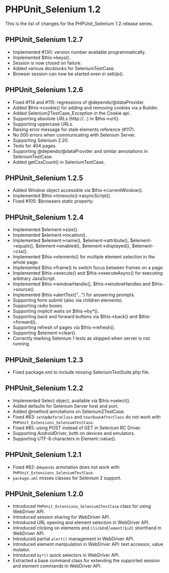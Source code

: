 PHPUnit_Selenium 1.2
====================

This is the list of changes for the PHPUnit_Selenium 1.2 release series.

PHPUnit_Selenium 1.2.7
----------------------

* Implemented #130: version number available programmatically.
* Implemented $this->keys().
* Session is now closed on failure.
* Added various docblocks for SeleniumTestCase.
* Browser session can now be started even in setUp().

PHPUnit_Selenium 1.2.6
----------------------

* Fixed #114 and #115: regressions of @depends/@dataProvider.
* Added $this->cookie() for adding and removing cookies via a Builder.
* Added Selenium2TestCase_Exception in the Cookie api.
* Supporting absolute URLs (http://...) in $this->url().
* Supporting uppercase URLs.
* Raising error message for stale elements reference (#117).
* No 500 errors when communicating with Selenium Server.
* Supporting Selenium 2.20.
* Tests for 404 pages.
* Supporting @depends/@dataProvider and similar annotations in SeleniumTestCase.
* Added getCssCount() in SeleniumTestCase.

PHPUnit_Selenium 1.2.5
----------------------

* Added Window object accessible via $this->currentWindow().
* Implemented $this->timeouts()->asyncScript().
* Fixed #105: $browsers static property.

PHPUnit_Selenium 1.2.4
----------------------

* Implemented $element->size().
* Implemented $element->location().
* Implemented $element->name(), $element->attribute(), $element->equals(), $element->enabled(), $element->displayed(), $element->css().
* Implemented $this->elements() for multiple element selection in the whole page.
* Implemented $this->frame() to switch focus between frames on a page.
* Implemented $this->execute() and $this->executeAsync() for executing arbitrary JavaScript.
* Implemented $this->windowHandle(), $this->windowHandles and $this->source().
* Implemented $this->alertText("...") for answering prompts.
* Supporting form submit (also via children elements).
* Supporting radio boxes.
* Supporting implicit waits on $this->by*().
* Supporting back and forward buttons via $this->back() and $this->forward().
* Supporting refresh of pages via $this->refresh().
* Supporting $element->clear().
* Correctly marking Selenium 1 tests as skipped when server is not running.

PHPUnit_Selenium 1.2.3
----------------------

* Fixed package.xml to include missing SeleniumTestSuite.php file.

PHPUnit_Selenium 1.2.2
----------------------

* Implemented Select object, available via $this->select().
* Added defaults for Selenium Server host and port.
* Added @method annotations on Selenium2TestCase.
* Fixed #83: `setUpBeforeClass` and `tearDownAfterClass` do not work with `PHPUnit_Extensions_SeleniumTestCase`.
* Fixed #85: using POST instead of GET in Selenium RC Driver.
* Supporting AndroidDriver, both on devices and emulators.
* Supporting UTF-8 characters in Element::value().

PHPUnit_Selenium 1.2.1
----------------------

* Fixed #82: `@depends` annotation does not work with `PHPUnit_Extensions_SeleniumTestCase`.
* `package.xml` misses classes for Selenium 2 support.

PHPUnit_Selenium 1.2.0
----------------------

* Introduced `PHPUnit_Extensions_Selenium2TestCase` class for using WebDriver API.
* Introduced session sharing for WebDriver API.
* Introduced URL opening and element selection in WebDriver API.
* Introduced clicking on elements and `clickOnElement($id)` shorthand in WebDriver API.
* Introduced partial `alert()` management in WebDriver API.
* Introduced element manipulation in WebDriver API: text accessor, value mutator.
* Introduced `by*()` quick selectors in WebDriver API.
* Extracted a base command class for extending the supported session and element commands in WebDriver API.
